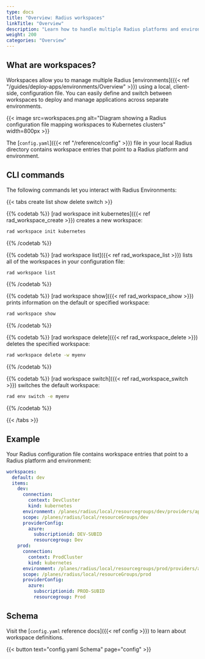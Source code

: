 ```yaml
---
type: docs
title: "Overview: Radius workspaces"
linkTitle: "Overview"
description: "Learn how to handle multiple Radius platforms and environments with workspaces"
weight: 200
categories: "Overview"
---
```


## What are workspaces?

Workspaces allow you to manage multiple Radius [environments]({{< ref "/guides/deploy-apps/environments/Overview" >}}) using a local, client-side, configuration file. You can easily define and switch between workspaces to deploy and manage applications across separate environments.

{{< image src=workspaces.png alt="Diagram showing a Radius configuration file mapping workspaces to Kubernetes clusters" width=800px >}}

The [`config.yaml`]({{< ref "/reference/config" >}}) file in your local Radius directory contains workspace entries that point to a Radius platform and environment.

## CLI commands

The following commands let you interact with Radius Environments:

{{< tabs create list show delete switch >}}

{{% codetab %}}
[rad workspace init kubernetes]({{< ref rad_workspace_create >}}) creates a new workspace:

```bash
rad workspace init kubernetes
```

{{% /codetab %}}

{{% codetab %}}
[rad workspace list]({{< ref rad_workspace_list >}}) lists all of the workspaces in your configuration file:

```bash
rad workspace list
```

{{% /codetab %}}

{{% codetab %}}
[rad workspace show]({{< ref rad_workspace_show >}}) prints information on the default or specified workspace:

```bash
rad workspace show
```

{{% /codetab %}}

{{% codetab %}}
[rad workspace delete]({{< ref rad_workspace_delete >}}) deletes the specified workspace:

```bash
rad workspace delete -w myenv
```

{{% /codetab %}}

{{% codetab %}}
[rad workspace switch]({{< ref rad_workspace_switch >}}) switches the default workspace:

```bash
rad env switch -e myenv
```

{{% /codetab %}}

{{< /tabs >}}

## Example

Your Radius configuration file contains workspace entries that point to a Radius platform and environment:

```yaml
workspaces:
  default: dev
  items:
    dev:
      connection:
        context: DevCluster
        kind: kubernetes
      environment: /planes/radius/local/resourcegroups/dev/providers/applications.core/environments/dev
      scope: /planes/radius/local/resourceGroups/dev
      providerConfig:
        azure:
          subscriptionid: DEV-SUBID
          resourcegroup: Dev
    prod:
      connection:
        context: ProdCluster
        kind: kubernetes
      environment: /planes/radius/local/resourcegroups/prod/providers/applications.core/environments/prod
      scope: /planes/radius/local/resourceGroups/prod
      providerConfig:
        azure:
          subscriptionid: PROD-SUBID
          resourcegroup: Prod
```

## Schema

Visit the [`config.yaml` reference docs]({{< ref config >}}) to learn about workspace definitions.

{{< button text="config.yaml Schema" page="config" >}}
